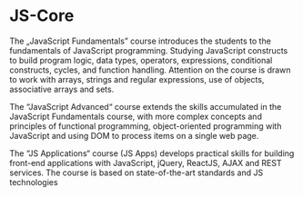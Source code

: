 # JS-Core

The „JavaScript Fundamentals” course introduces the students to the fundamentals of JavaScript programming. Studying JavaScript constructs to build program logic, data types, operators, expressions, conditional constructs, cycles, and function handling. Attention on the course is drawn to work with arrays, strings and regular expressions, use of objects, associative arrays and sets.

The “JavaScript Advanced“ course extends the skills accumulated in the JavaScript Fundamentals course, with more complex concepts and principles of functional programming, object-oriented programming with JavaScript and using DOM to process items on a single web page.

The “JS Applications“ course (JS Apps) develops practical skills for building front-end applications with JavaScript, jQuery, ReactJS, AJAX and REST services. The course is based on state-of-the-art standards and JS technologies
